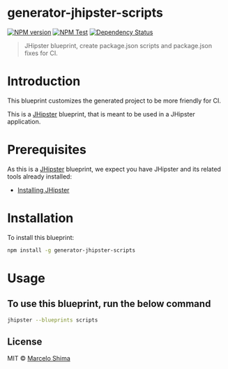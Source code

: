 # generator-jhipster-scripts
[![NPM version](https://img.shields.io/npm/v/generator-jhipster-scripts.svg)](https://npmjs.org/package/generator-jhipster-scripts)
[![NPM Test](https://github.com/mshima/generator-jhipster-scripts/workflows/NPM%20Test/badge.svg)](https://github.com/mshima/generator-jhipster-scripts/actions?query=workflow%3A%22NPM+Test%22)
[![Dependency Status][daviddm-image]][daviddm-url]
> JHipster blueprint, create package.json scripts and package.json fixes for CI.

# Introduction

This blueprint customizes the generated project to be more friendly for CI.

This is a [JHipster](https://www.jhipster.tech/) blueprint, that is meant to be used in a JHipster application.

# Prerequisites

As this is a [JHipster](https://www.jhipster.tech/) blueprint, we expect you have JHipster and its related tools already installed:

- [Installing JHipster](https://www.jhipster.tech/installation/)

# Installation

To install this blueprint:

```bash
npm install -g generator-jhipster-scripts
```

# Usage

## To use this blueprint, run the below command

```bash
jhipster --blueprints scripts
```

## License

MIT © [Marcelo Shima]()


[daviddm-image]: https://david-dm.org/mshima/generator-jhipster-customizer.svg?theme=shields.io
[daviddm-url]: https://david-dm.org/mshima/generator-jhipster-customizer
